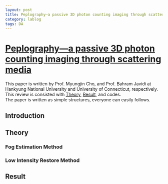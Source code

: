```yaml
---
layout: post
title: Peplography—a passive 3D photon counting imaging through scattering media
category: lablog
tags: DA
---
```

# [Peplography—a passive 3D photon counting imaging through scattering media](https://opg.optica.org/ol/abstract.cfm?uri=ol-41-22-5401)
This paper is written by Prof. Myungjin Cho, and Prof. Bahram Javidi at Hankyung National University and University of Connecticut, respectively.<br/>
This review is consisted with [Theory](#Theory), [Result](#Result), and codes. <br/>
The paper is written as simple structures, everyone can easily follows. <br/>

## Introduction

## Theory
### Fog Estimation Method
### Low Intensity Restore Method

## Result


